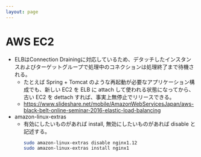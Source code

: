 ```yaml
---
layout: page
---
```


# AWS EC2



* ELBはConnection Drainingに対応しているため、デタッチしたインスタンスおよびターゲットグループで処理中のコネクションは処理終了まで待機される。
    * たとえば Spring + Tomcat のような再起動が必要なアプリケーション構成でも、新しい EC2 を ELB に attach して使われる状態になってから、
    古い EC2 を dettach すれば、事実上無停止でリリースできる。
    * https://www.slideshare.net/mobile/AmazonWebServicesJapan/aws-black-belt-online-seminar-2016-elastic-load-balancing
* amazon-linux-extras
   * 有効にしたいものがあれば install, 無効にしたいものがあれば disable と記述する。
      ```sh
      sudo amazon-linux-extras disable nginx1.12
      sudo amazon-linux-extras install nginx1
      ```
